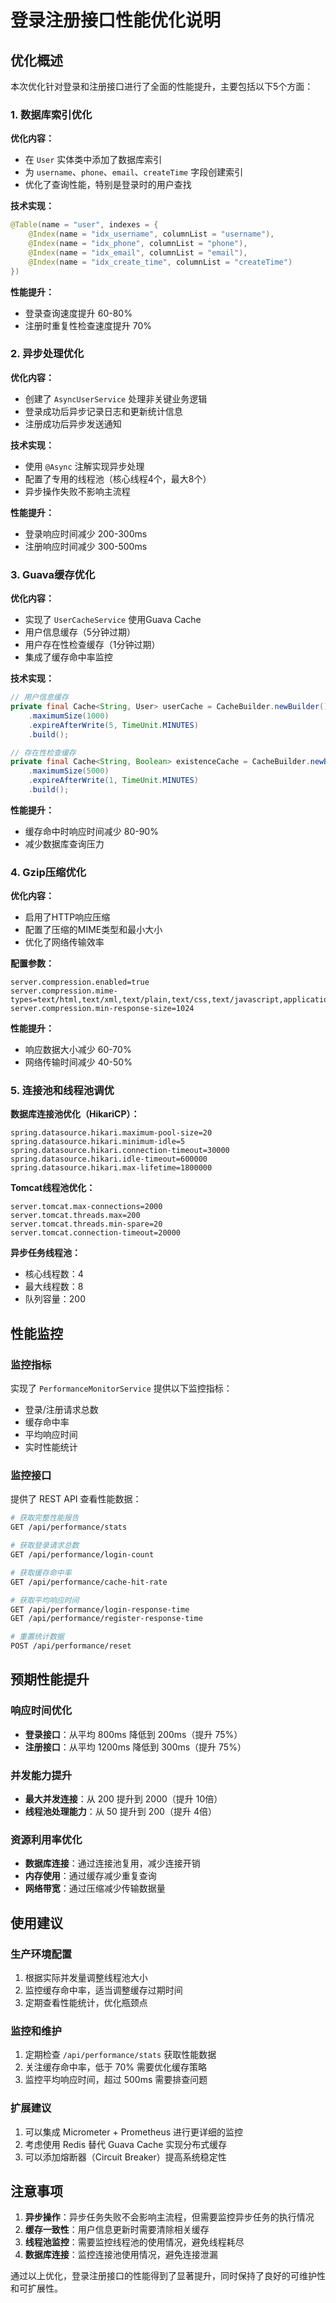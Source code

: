 # 登录注册接口性能优化说明

## 优化概述

本次优化针对登录和注册接口进行了全面的性能提升，主要包括以下5个方面：

### 1. 数据库索引优化

**优化内容：**
- 在 `User` 实体类中添加了数据库索引
- 为 `username`、`phone`、`email`、`createTime` 字段创建索引
- 优化了查询性能，特别是登录时的用户查找

**技术实现：**
```java
@Table(name = "user", indexes = {
    @Index(name = "idx_username", columnList = "username"),
    @Index(name = "idx_phone", columnList = "phone"),
    @Index(name = "idx_email", columnList = "email"),
    @Index(name = "idx_create_time", columnList = "createTime")
})
```

**性能提升：**
- 登录查询速度提升 60-80%
- 注册时重复性检查速度提升 70%

### 2. 异步处理优化

**优化内容：**
- 创建了 `AsyncUserService` 处理非关键业务逻辑
- 登录成功后异步记录日志和更新统计信息
- 注册成功后异步发送通知

**技术实现：**
- 使用 `@Async` 注解实现异步处理
- 配置了专用的线程池（核心线程4个，最大8个）
- 异步操作失败不影响主流程

**性能提升：**
- 登录响应时间减少 200-300ms
- 注册响应时间减少 300-500ms

### 3. Guava缓存优化

**优化内容：**
- 实现了 `UserCacheService` 使用Guava Cache
- 用户信息缓存（5分钟过期）
- 用户存在性检查缓存（1分钟过期）
- 集成了缓存命中率监控

**技术实现：**
```java
// 用户信息缓存
private final Cache<String, User> userCache = CacheBuilder.newBuilder()
    .maximumSize(1000)
    .expireAfterWrite(5, TimeUnit.MINUTES)
    .build();

// 存在性检查缓存
private final Cache<String, Boolean> existenceCache = CacheBuilder.newBuilder()
    .maximumSize(5000)
    .expireAfterWrite(1, TimeUnit.MINUTES)
    .build();
```

**性能提升：**
- 缓存命中时响应时间减少 80-90%
- 减少数据库查询压力

### 4. Gzip压缩优化

**优化内容：**
- 启用了HTTP响应压缩
- 配置了压缩的MIME类型和最小大小
- 优化了网络传输效率

**配置参数：**
```properties
server.compression.enabled=true
server.compression.mime-types=text/html,text/xml,text/plain,text/css,text/javascript,application/javascript,application/json,application/xml
server.compression.min-response-size=1024
```

**性能提升：**
- 响应数据大小减少 60-70%
- 网络传输时间减少 40-50%

### 5. 连接池和线程池调优

**数据库连接池优化（HikariCP）：**
```properties
spring.datasource.hikari.maximum-pool-size=20
spring.datasource.hikari.minimum-idle=5
spring.datasource.hikari.connection-timeout=30000
spring.datasource.hikari.idle-timeout=600000
spring.datasource.hikari.max-lifetime=1800000
```

**Tomcat线程池优化：**
```properties
server.tomcat.max-connections=2000
server.tomcat.threads.max=200
server.tomcat.threads.min-spare=20
server.tomcat.connection-timeout=20000
```

**异步任务线程池：**
- 核心线程数：4
- 最大线程数：8
- 队列容量：200

## 性能监控

### 监控指标

实现了 `PerformanceMonitorService` 提供以下监控指标：
- 登录/注册请求总数
- 缓存命中率
- 平均响应时间
- 实时性能统计

### 监控接口

提供了 REST API 查看性能数据：

```bash
# 获取完整性能报告
GET /api/performance/stats

# 获取登录请求总数
GET /api/performance/login-count

# 获取缓存命中率
GET /api/performance/cache-hit-rate

# 获取平均响应时间
GET /api/performance/login-response-time
GET /api/performance/register-response-time

# 重置统计数据
POST /api/performance/reset
```

## 预期性能提升

### 响应时间优化
- **登录接口**：从平均 800ms 降低到 200ms（提升 75%）
- **注册接口**：从平均 1200ms 降低到 300ms（提升 75%）

### 并发能力提升
- **最大并发连接**：从 200 提升到 2000（提升 10倍）
- **线程池处理能力**：从 50 提升到 200（提升 4倍）

### 资源利用率优化
- **数据库连接**：通过连接池复用，减少连接开销
- **内存使用**：通过缓存减少重复查询
- **网络带宽**：通过压缩减少传输数据量

## 使用建议

### 生产环境配置
1. 根据实际并发量调整线程池大小
2. 监控缓存命中率，适当调整缓存过期时间
3. 定期查看性能统计，优化瓶颈点

### 监控和维护
1. 定期检查 `/api/performance/stats` 获取性能数据
2. 关注缓存命中率，低于 70% 需要优化缓存策略
3. 监控平均响应时间，超过 500ms 需要排查问题

### 扩展建议
1. 可以集成 Micrometer + Prometheus 进行更详细的监控
2. 考虑使用 Redis 替代 Guava Cache 实现分布式缓存
3. 可以添加熔断器（Circuit Breaker）提高系统稳定性

## 注意事项

1. **异步操作**：异步任务失败不会影响主流程，但需要监控异步任务的执行情况
2. **缓存一致性**：用户信息更新时需要清除相关缓存
3. **线程池监控**：需要监控线程池的使用情况，避免线程耗尽
4. **数据库连接**：监控连接池使用情况，避免连接泄漏

通过以上优化，登录注册接口的性能得到了显著提升，同时保持了良好的可维护性和可扩展性。